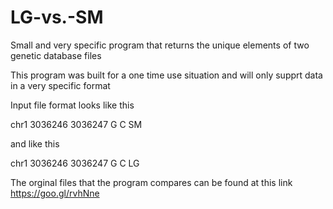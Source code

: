# LG-vs.-SM
Small and very specific program that returns the unique elements of two genetic database files 

This program was built for a one time use situation and will only supprt data in a very specific format

Input file format looks like this 

chr1	3036246	3036247	G	C	SM

and like this 

chr1	3036246	3036247	G	C	LG

The orginal files that the program compares can be found at this link
https://goo.gl/rvhNne

